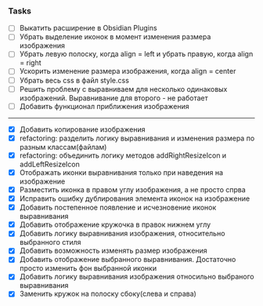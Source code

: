 ### Tasks
- [ ] Выкатить расширение в Obsidian Plugins
- [ ] Убрать выделение иконок в момент изменения размера изображения
- [ ] Убрать левую полоску, когда align = left и убрать правую, когда align = right
- [ ] Ускорить изменение размера изображения, когда align = center
- [ ] Убрать весь css в файл style.css
- [ ] Решить проблему с выравниваем для несколько одинаковых изображений. Выравнивание для второго - не работает
- [ ] Добавить функционал приближения изображения
---
- [x] Добавить копирование изображения 
- [x] refactoring: разделить логику выравнивания и изменения размера по разным классам(файлам)
- [x] refactoring: объединить логику методов addRightResizeIcon и addLeftResizeIcon
- [x] Отображать иконки выравнивания только при наведения на изображение
- [x] Разместить иконка в правом углу изображения, а не просто спрва
- [x] Исправить ошибку дублирования элемента иконок на изображение
- [x] Добавить постепенное появление и исчезновение иконок выравнивания
- [x] Добавить отображение кружочка в правок нижнем углу
- [x] Добавить логику выравнивания изображения, относительно выбранного стиля
- [x] Добавить возможность изменять размер изображения
- [x] Добавить отображение выбранного выравнивания. Достаточно просто изменить фон выбранной иконки
- [x] Добавить логику выравнивания изображения относильно выбраного выравнивания
- [x] Заменить кружок на полоску сбоку(слева и справа)
